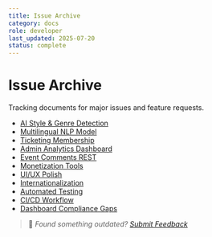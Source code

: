 ```yaml
---
title: Issue Archive
category: docs
role: developer
last_updated: 2025-07-20
status: complete
---
```


# Issue Archive

Tracking documents for major issues and feature requests.

- [AI Style & Genre Detection](issue-001-ai-style-genre-detection.md)
- [Multilingual NLP Model](issue-002-multilingual-nlp-model.md)
- [Ticketing Membership](issue-003-ticketing-membership.md)
- [Admin Analytics Dashboard](issue-004-admin-analytics-dashboard.md)
- [Event Comments REST](issue-005-event-comments-rest.md)
- [Monetization Tools](issue-006-monetization-tools.md)
- [UI/UX Polish](issue-007-ui-ux-polish.md)
- [Internationalization](issue-008-internationalization.md)
- [Automated Testing](issue-009-automated-testing.md)
- [CI/CD Workflow](issue-010-ci-cd-workflow.md)
- [Dashboard Compliance Gaps](issue-011-dashboard-compliance-gaps.md)

> 💬 *Found something outdated? [Submit Feedback](../feedback.md)*
